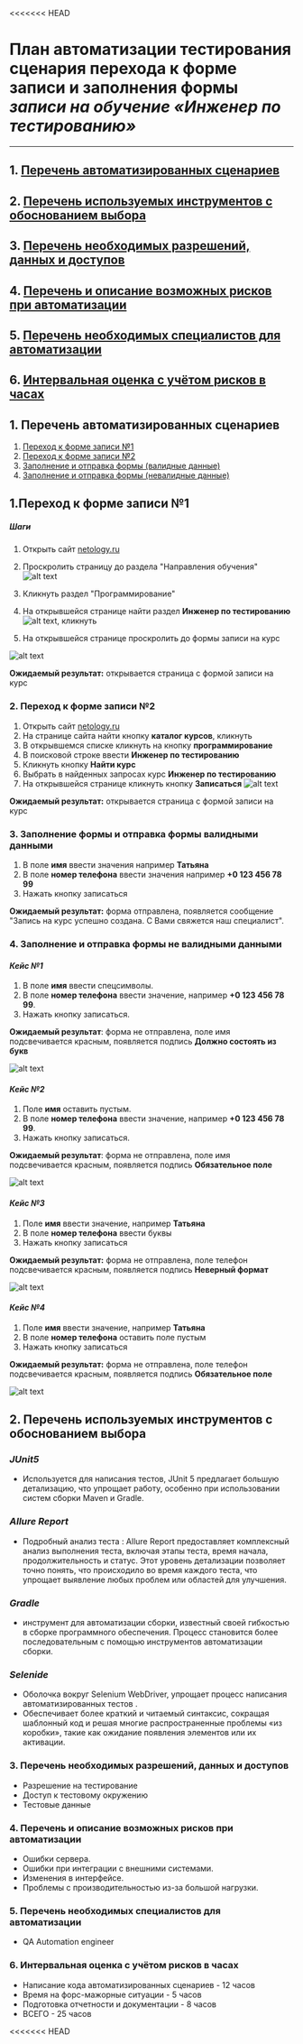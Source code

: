 <<<<<<< HEAD
# **План автоматизации тестирования сценария перехода к форме записи и заполнения формы _записи на обучение «Инженер по тестированию»_**
------------------------------
## 1. [Перечень автоматизированных сценариев](#перечень-автоматизированных-сценариев)
## 2. [Перечень используемых инструментов с обоснованием выбора](#перечень-используемых-инструментов-с-обоснованием-выбора)
## 3. [Перечень необходимых разрешений, данных и доступов](#перечень-необходимых-разрешений,-данных-и-доступов)
## 4. [Перечень и описание возможных рисков при автоматизации](#перечень-и-описание-возможных-рисков-при-автоматизации)
## 5. [Перечень необходимых специалистов для автоматизации](#перечень-необходимых-специалистов-для-автоматизации)
## 6. [Интервальная оценка с учётом рисков в часах](#интервальная-оценка-с-учётом-рисков-в-часах)



## 1. Перечень автоматизированных сценариев <a name="перечень-автоматизированных-сценариев"></a>

1. [Переход к форме записи №1](#переход-к-форме-записи-№1)
2. [Переход к форме записи №2](#переход-к-форме-записи-№2)
3. [Заполнение и отправка формы (валидные данные)](#заполнение-формы-и-отправка-формы-валидные-данные)
4. [Заполнение и отправка формы (невалидные данные)](#заполнение-и-отправка-формы-невалидные-данные)

## 1.Переход к форме записи №1 <a name="переход-к-форме-записи-№1"></a>
##### Шаги
1. Открыть сайт [netology.ru](https://netology.ru/)
2. Проскролить страницу до раздела "Направления обучения"
    ![alt text](image.png)

3. Кликнуть раздел "Программирование"
4. На открывшейся странице найти раздел **Инженер по тестированию** ![alt text](image-1.png), кликнуть

5. На открывшейся странице проскролить до формы записи на курс

![alt text](image-2.png)

**Ожидаемый результат:** открывается страница с формой записи на курс

### 2. Переход к форме записи №2 <a name="переход-к-форме-записи-№2"></a>

1. Открыть сайт [netology.ru](https://netology.ru/)
2. На странице сайта найти кнопку **каталог курсов**, кликнуть
3. В открывшемся списке кликнуть на кнопку **программирование**
5. В поисковой строке ввести **Инженер по тестированию**
6. Кликнуть кнопку **Найти курс**
7. Выбрать в найденных запросах курс **Инженер по тестированию**
8. На открывшейся странице кликнуть кнопку **Записаться**
![alt text](image-3.png)


**Ожидаемый результат:** открывается страница с формой записи на курс

### 3. Заполнение формы и отправка формы валидными данными <a name="заполнение-формы-и-отправка-формы-валидными-данными"></a>

1. В поле **имя** ввести значения например **Татьяна**
2. В поле **номер телефона** ввести значения например **+0 123 456 78 99**
3. Нажать кнопку записаться

**Ожидаемый результат:** форма отправлена, появляется сообщение  "Запись на курс успешно создана. С Вами свяжется наш специалист".

### 4. Заполнение и отправка формы не валидными данными <a name="заполнение-и-отправка-формы-не-валидными-данными"></a>
#### _Кейс №1_
1. В поле **имя** ввести спецсимволы.
2. В поле **номер телефона** ввести значение, например **+0 123 456 78 99**.
3. Нажать кнопку записаться.

**Ожидаемый результат**: форма не отправлена, поле имя подсвечивается красным, появляется подпись **Должно состоять из букв**

![alt text](Screenshot_23.png)

#### _Кейс №2_

1. Поле **имя** оставить пустым.
2. В поле **номер телефона** ввести значение, например **+0 123 456 78 99**.
3. Нажать кнопку записаться.

**Ожидаемый результат**: форма не отправлена, поле имя подсвечивается красным, появляется подпись  **Обязательное поле**

![alt text](Screenshot_24.png)

#### _Кейс №3_

1. Поле **имя** ввести значение, например **Татьяна**
2. В поле **номер телефона** ввести буквы
3. Нажать кнопку записаться

**Ожидаемый результат:** форма не отправлена, поле телефон подсвечивается красным, появляется подпись **Неверный формат**

![alt text](Screenshot_25.png)

#### _Кейс №4_

1. Поле **имя** ввести значение, например **Татьяна**
2. В поле **номер телефона** оставить поле пустым
3. Нажать кнопку записаться

**Ожидаемый результат:** форма не отправлена, поле телефон подсвечивается красным, появляется подпись **Обязательное поле**

![alt text](Screenshot_26.png)


## 2. Перечень используемых инструментов с обоснованием выбора <a name="перечень-используемых-инструментов-с-обоснованием-выбора"></a>

### _JUnit5_
- Используется для написания тестов, JUnit 5 предлагает большую детализацию, что упрощает работу, особенно при использовании систем сборки Maven и Gradle.

### _Allure Report_
- Подробный анализ теста : Allure Report предоставляет комплексный анализ выполнения теста, включая этапы теста, время начала, продолжительность и статус. Этот уровень детализации позволяет точно понять, что происходило во время каждого теста, что упрощает выявление любых проблем или областей для улучшения.

### _Gradle_
- инструмент для автоматизации сборки, известный своей гибкостью в сборке программного обеспечения. Процесс становится более последовательным с помощью инструментов автоматизации сборки.

### _Selenide_
- Оболочка вокруг Selenium WebDriver, упрощает процесс написания автоматизированных тестов .
- Обеспечивает более краткий и читаемый синтаксис, сокращая шаблонный код и решая многие распространенные проблемы «из коробки», такие как ожидание появления элементов или их активации.

### 3. Перечень необходимых разрешений, данных и доступов <a name="перечень-необходимых-разрешений,-данных-и-доступов"></a>

- Разрешение на тестирование
- Доступ к тестовому окружению
- Тестовые данные



### 4. Перечень и описание возможных рисков при автоматизации <a name="перечень-и-описание-возможных-рисков-при-автоматизации"></a>

- Ошибки сервера.
- Ошибки при интеграции с внешними системами.
- Изменения в интерфейсе.
- Проблемы с производительностью из-за большой нагрузки.


### 5. Перечень необходимых специалистов для автоматизации <a name="перечень-необходимых-специалистов-для-автоматизации"></a>

- QA Automation engineer



### 6. Интервальная оценка с учётом рисков в часах <a name="интервальная-оценка-с-учётом-рисков-в-часах"></a>

- Написание кода автоматизированных сценариев - 12 часов
- Время на форс-мажорные ситуации - 5 часов
- Подготовка отчетности и документации - 8 часов
- ВСЕГО - 25 часов

<<<<<<< HEAD



